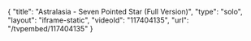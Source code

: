 {
    "title": "Astralasia - Seven Pointed Star (Full Version)",
    "type": "solo",
    "layout": "iframe-static",
    "videoId": "117404135",
    "url": "\/tvpembed\/117404135"
}